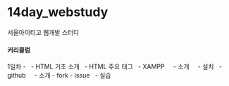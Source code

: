 # 14day_webstudy
서울아이티고 웹개발 스터디<br>


#### 커리큘럼
1일차 - 
   - HTML 기초 소개
   - HTML 주요 태그 
   - XAMPP 
     - 소개
     - 설치
   - github
     - 소개
     - fork
     - issue
   - 실습
